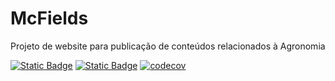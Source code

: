 # McFields
Projeto de website para publicação de conteúdos relacionados à Agronomia

[![Static Badge](https://img.shields.io/badge/Python-3.11-blue)](https://www.python.org/)
[![Static Badge](https://img.shields.io/badge/Django-5.0.2-green)](https://www.djangoproject.com/)
[![codecov](https://codecov.io/gh/fczanetti/mcfields/graph/badge.svg?token=XiQdJaQNse)](https://codecov.io/gh/fczanetti/mcfields)
